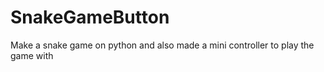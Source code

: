 # SnakeGameButton
Make a snake game on python and also made a mini controller to play the game with
